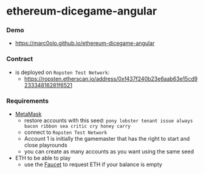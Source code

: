 # ethereum-dicegame-angular

### Demo
- https://marc0olo.github.io/ethereum-dicegame-angular

### Contract
- is deployed on ``Ropsten Test Network``:
  - https://ropsten.etherscan.io/address/0xf437f240b23e6aab63e15cd923334816281f6521

### Requirements
- [MetaMask](https://metamask.io/)
  - restore accounts with this seed: ``pony lobster tenant issue always bacon ribbon sea critic cry honey carry``
  - connect to ``Ropsten Test Network``
  - Account 1 is initially the gamemaster that has the right to start and close playrounds
  - you can create as many accounts as you want using the same seed
- ETH to be able to play
  - use the [Faucet](https://faucet.metamask.io/) to request ETH if your balance is empty
